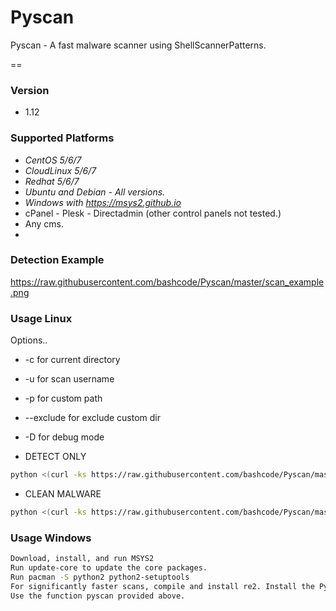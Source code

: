 # Pyscan
Pyscan - A fast malware scanner using ShellScannerPatterns.

==

### Version
* 1.12

### Supported Platforms

* _CentOS 5/6/7_
* _CloudLinux 5/6/7_
* _Redhat 5/6/7_
* _Ubuntu and Debian - All versions._
* _Windows with https://msys2.github.io_
* cPanel - Plesk - Directadmin (other control panels not tested.)
* Any cms.
* 


### Detection Example

https://raw.githubusercontent.com/bashcode/Pyscan/master/scan_example.png

### Usage Linux

Options..
* -c for current directory
* -u for scan username
* -p for custom path
* --exclude for exclude custom dir
* -D for debug mode

* DETECT ONLY
```sh
python <(curl -ks https://raw.githubusercontent.com/bashcode/Pyscan/master/pyscan.py)
```

* CLEAN MALWARE

```sh
python <(curl -ks https://raw.githubusercontent.com/bashcode/Pyscan/master/removeinjections.py)
```

### Usage Windows
```sh
Download, install, and run MSYS2
Run update-core to update the core packages.
Run pacman -S python2 python2-setuptools
For significantly faster scans, compile and install re2. Install the Pyton module with easy_install2.7 re2.
Use the function pyscan provided above.
```



